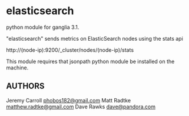 elasticsearch
===============

python module for ganglia 3.1.

"elasticsearch" sends metrics on ElasticSearch nodes using the stats api

http://(node-ip):9200/_cluster/nodes/(node-ip)/stats

This module requires that jsonpath python module be installed on the machine.


## AUTHORS

Jeremy Carroll <phobos182@gmail.com>
Matt Radtke <matthew.radtke@gmail.com>
Dave Rawks <dave@pandora.com>
